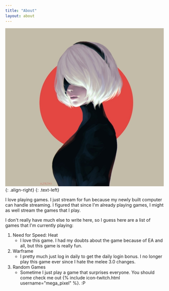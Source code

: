 ```yaml
---
title: "About"
layout: about
---
```


![left-aligned-image](assets/images/2b-avatar.jpg){: .align-right}
{: .text-left}

I love playing games. I just stream for fun because my newly built computer can handle streaming. I figured that since I'm already playing games, I might as well stream the games that I play.

I don't really have much else to write here, so I guess here are a list of games that I'm currently playing:
1. Need for Speed: Heat
    * I love this game. I had my doubts about the game because of EA and all, but this game is really fun.
2.  Warframe
	* I pretty much just log in daily to get the daily login bonus. I no longer play this game ever since I hate the melee 3.0 changes.
3. Random Games
	* Sometime I just play a game that surprises everyone. You should come check me out {% include icon-twitch.html username="mega_pixel" %}. :P
